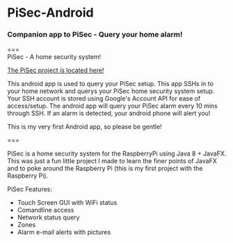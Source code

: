 # PiSec-Android
### Companion app to PiSec - Query your home alarm!
===  
PiSec - A home security system!

[The PiSec project is located here!](https://github.com/binarybird/PiSec/)

This android app is used to query your PiSec setup. This app SSHs in to your home network and querys your PiSec home security system setup. Your SSH account is stored using Google's Account API for ease of access/setup. The android app will query your PiSec alarm every 10 mins through SSH. If an alarm is detected, your android phone will alert you!

This is my very first Android app, so please be gentle!

===
  
PiSec is a home security system for the RaspberryPi using Java 8 + JavaFX. This was just a fun little project I made to learn the finer points of JavaFX and to poke around the Raspberry Pi (this is my first project with the Raspberry Pi).

PiSec Features:
* Touch Screen GUI with WiFi status
* Comandline access
* Network status query
* Zones
* Alarm e-mail alerts with pictures


